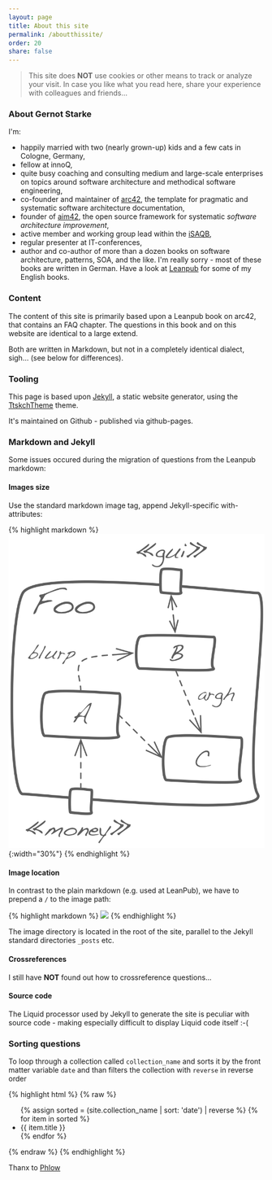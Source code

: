 ```yaml
---
layout: page
title: About this site
permalink: /aboutthissite/
order: 20
share: false
---
```


> This site does **NOT** use cookies or other means to track or analyze your visit.
> In case you like what you read here, share your experience with colleagues and friends...

### About Gernot Starke

I'm:

* happily married with two (nearly grown-up) kids and a few cats in Cologne, Germany,
* fellow at innoQ,
* quite busy coaching and consulting medium and large-scale enterprises on topics around software architecture and methodical software engineering,
* co-founder and maintainer of <a href="http://arc42.de">arc42</a>, the template for pragmatic and systematic software architecture documentation,
* founder of <a href="http://aim42.org">aim42</a>, the open source framework for systematic _software architecture improvement_,
* active member and working group lead within the <a href="http://isaqb.org">iSAQB</a>,
* regular presenter at IT-conferences,
* author and co-author of more than a dozen books on software architecture, patterns, SOA, and the like. I'm really sorry - most of these books are written in German. Have a look at <a href="http://leanpub.com">Leanpub</a> for some of my English books.


### Content
The content of this site is primarily based upon a Leanpub book on arc42, that contains an FAQ chapter. The questions in this book and on this website are identical to a large extend.

Both are written in Markdown, but not in a completely identical dialect, sigh... (see below for differences).

### Tooling
This page is based upon [Jekyll](), a static website generator, using the [TtskchTheme](https://github.com/ttskch/jekyll-ttskch-theme) theme.

It's maintained on Github - published via github-pages.

### Markdown and Jekyll

Some issues occured during the migration of questions from the Leanpub markdown:

#### Images size

Use the standard markdown image tag, append Jekyll-specific with-attributes:

{% highlight markdown %}
![](/images/faq/B-Method/whitebox-sample.png){:width="30%"}
{% endhighlight %}

#### Image location

In contrast to the plain markdown (e.g. used at LeanPub), we have to prepend
a ```/``` to the image path:

{% highlight markdown %}
![](/images/...)
{% endhighlight %}

The image directory is located in the root of the site, parallel to the Jekyll
standard directories ```_posts``` etc.

#### Crossreferences

I still have **NOT** found out how to crossreference questions...


#### Source code

The Liquid processor used by Jekyll to generate the site is peculiar with source
code - making especially difficult to display Liquid code itself :-(




### Sorting questions

To loop through a collection called `collection_name`
and sorts it by the front matter variable `date` and than filters
the collection with `reverse` in reverse order

{% highlight html %}
{% raw  %}
    <ul>
    {% assign sorted = (site.collection_name | sort: 'date') | reverse %}
    {% for item in sorted %}
    <li>{{ item.title }}</li>
    {% endfor %}
    </ul>
{% endraw  %}
{% endhighlight %}

Thanx to [Phlow](https://gist.github.com/Phlow/1f27dfafdf2bbcc5c48e)
